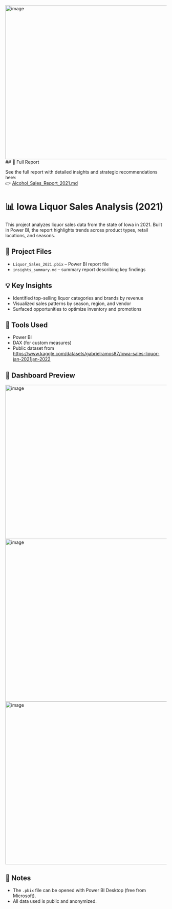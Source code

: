 <img width="874" height="480" alt="image" src="https://github.com/user-attachments/assets/e31618e3-454b-41f0-841e-7427c63883b6" />## 📄 Full Report

See the full report with detailed insights and strategic recommendations here:  
👉 [Alcohol_Sales_Report_2021.md](report/Alcohol_Sales_Report_2021.md)

# 📊 Iowa Liquor Sales Analysis (2021)

This project analyzes liquor sales data from the state of Iowa in 2021. Built in Power BI, the report highlights trends across product types, retail locations, and seasons.

## 📁 Project Files

- `Liquor_Sales_2021.pbix` – Power BI report file
- `insights_summary.md` – summary report describing key findings

## 💡 Key Insights

- Identified top-selling liquor categories and brands by revenue
- Visualized sales patterns by season, region, and vendor
- Surfaced opportunities to optimize inventory and promotions

## 🧰 Tools Used

- Power BI
- DAX (for custom measures)
- Public dataset from https://www.kaggle.com/datasets/gabrielramos87/iowa-sales-liquor-jan-2021jan-2022

## 📸 Dashboard Preview

<img width="874" height="480" alt="image" src="https://github.com/user-attachments/assets/6e2265b5-c722-4853-aab6-b111a86464fc" />
<img width="874" height="507" alt="image" src="https://github.com/user-attachments/assets/a7a4e36c-bc6c-4f69-90af-28ff2ed58cc5" />
<img width="875" height="507" alt="image" src="https://github.com/user-attachments/assets/37611f9f-4e01-4d12-9df6-f558d95f8981" />


## 📝 Notes

- The `.pbix` file can be opened with Power BI Desktop (free from Microsoft).
- All data used is public and anonymized.

